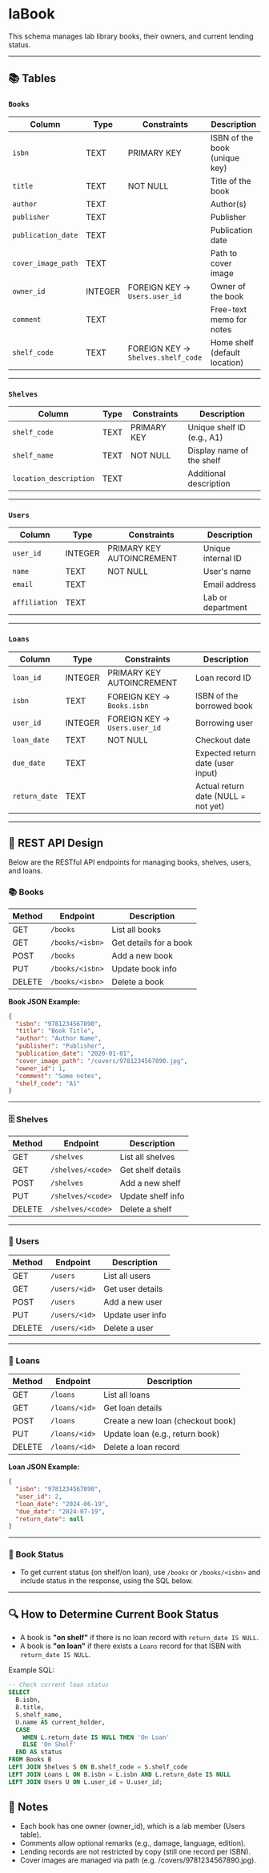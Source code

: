 # laBook

This schema manages lab library books, their owners, and current lending status.

---

## 📚 Tables

### `Books`

| Column             | Type    | Constraints                        | Description                   |
| ------------------ | ------- | ---------------------------------- | ----------------------------- |
| `isbn`             | TEXT    | PRIMARY KEY                        | ISBN of the book (unique key) |
| `title`            | TEXT    | NOT NULL                           | Title of the book             |
| `author`           | TEXT    |                                    | Author(s)                     |
| `publisher`        | TEXT    |                                    | Publisher                     |
| `publication_date` | TEXT    |                                    | Publication date              |
| `cover_image_path` | TEXT    |                                    | Path to cover image           |
| `owner_id`         | INTEGER | FOREIGN KEY → `Users.user_id`      | Owner of the book             |
| `comment`          | TEXT    |                                    | Free-text memo for notes      |
| `shelf_code`       | TEXT    | FOREIGN KEY → `Shelves.shelf_code` | Home shelf (default location) |
---

### `Shelves`

| Column                 | Type | Constraints | Description                |
| ---------------------- | ---- | ----------- | -------------------------- |
| `shelf_code`           | TEXT | PRIMARY KEY | Unique shelf ID (e.g., A1) |
| `shelf_name`           | TEXT | NOT NULL    | Display name of the shelf  |
| `location_description` | TEXT |             | Additional description     |

---

### `Users`

| Column        | Type    | Constraints               | Description        |
| ------------- | ------- | ------------------------- | ------------------ |
| `user_id`     | INTEGER | PRIMARY KEY AUTOINCREMENT | Unique internal ID |
| `name`        | TEXT    | NOT NULL                  | User's name        |
| `email`       | TEXT    |                           | Email address      |
| `affiliation` | TEXT    |                           | Lab or department  |

---

### `Loans`

| Column        | Type    | Constraints                   | Description                         |
| ------------- | ------- | ----------------------------- | ----------------------------------- |
| `loan_id`     | INTEGER | PRIMARY KEY AUTOINCREMENT     | Loan record ID                      |
| `isbn`        | TEXT    | FOREIGN KEY → `Books.isbn`    | ISBN of the borrowed book           |
| `user_id`     | INTEGER | FOREIGN KEY → `Users.user_id` | Borrowing user                      |
| `loan_date`   | TEXT    | NOT NULL                      | Checkout date                       |
| `due_date`    | TEXT    |                               | Expected return date (user input)   |
| `return_date` | TEXT    |                               | Actual return date (NULL = not yet) |

---

## 📡 REST API Design

Below are the RESTful API endpoints for managing books, shelves, users, and loans.

### 📚 Books

| Method | Endpoint        | Description            |
| ------ | --------------- | ---------------------- |
| GET    | `/books`        | List all books         |
| GET    | `/books/<isbn>` | Get details for a book |
| POST   | `/books`        | Add a new book         |
| PUT    | `/books/<isbn>` | Update book info       |
| DELETE | `/books/<isbn>` | Delete a book          |

**Book JSON Example:**
```json
{
  "isbn": "9781234567890",
  "title": "Book Title",
  "author": "Author Name",
  "publisher": "Publisher",
  "publication_date": "2020-01-01",
  "cover_image_path": "/covers/9781234567890.jpg",
  "owner_id": 1,
  "comment": "Some notes",
  "shelf_code": "A1"
}
```

---

### 🗄️ Shelves

| Method | Endpoint          | Description       |
| ------ | ----------------- | ----------------- |
| GET    | `/shelves`        | List all shelves  |
| GET    | `/shelves/<code>` | Get shelf details |
| POST   | `/shelves`        | Add a new shelf   |
| PUT    | `/shelves/<code>` | Update shelf info |
| DELETE | `/shelves/<code>` | Delete a shelf    |

---

### 👤 Users

| Method | Endpoint      | Description      |
| ------ | ------------- | ---------------- |
| GET    | `/users`      | List all users   |
| GET    | `/users/<id>` | Get user details |
| POST   | `/users`      | Add a new user   |
| PUT    | `/users/<id>` | Update user info |
| DELETE | `/users/<id>` | Delete a user    |

---

### 🔄 Loans

| Method | Endpoint      | Description                       |
| ------ | ------------- | --------------------------------- |
| GET    | `/loans`      | List all loans                    |
| GET    | `/loans/<id>` | Get loan details                  |
| POST   | `/loans`      | Create a new loan (checkout book) |
| PUT    | `/loans/<id>` | Update loan (e.g., return book)   |
| DELETE | `/loans/<id>` | Delete a loan record              |

**Loan JSON Example:**
```json
{
  "isbn": "9781234567890",
  "user_id": 2,
  "loan_date": "2024-06-19",
  "due_date": "2024-07-19",
  "return_date": null
}
```

---

### 📖 Book Status

- To get current status (on shelf/on loan), use `/books` or `/books/<isbn>` and include status in the response, using the SQL below.

---

## 🔍 How to Determine Current Book Status

- A book is **"on shelf"** if there is no loan record with `return_date IS NULL`.
- A book is **"on loan"** if there exists a `Loans` record for that ISBN with `return_date IS NULL`.

Example SQL:

```sql
-- Check current loan status
SELECT
  B.isbn,
  B.title,
  S.shelf_name,
  U.name AS current_holder,
  CASE
    WHEN L.return_date IS NULL THEN 'On Loan'
    ELSE 'On Shelf'
  END AS status
FROM Books B
LEFT JOIN Shelves S ON B.shelf_code = S.shelf_code
LEFT JOIN Loans L ON B.isbn = L.isbn AND L.return_date IS NULL
LEFT JOIN Users U ON L.user_id = U.user_id;
```

## 📌 Notes

- Each book has one owner (owner_id), which is a lab member (Users table).
- Comments allow optional remarks (e.g., damage, language, edition).
- Lending records are not restricted by copy (still one record per ISBN).
- Cover images are managed via path (e.g. /covers/9781234567890.jpg).